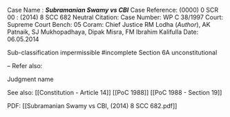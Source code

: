 Case Name : ***Subramanian Swamy vs CBI***
Case Reference: (0000) 0 SCR 00 :  (2014) 8 SCC 682
Neutral Citation:
Case Number: WP C 38/1997
Court: Supreme Court
Bench: 05
Coram: Chief Justice RM Lodha (*Author*), AK Patnaik, SJ Mukhopadhaya, Dipak Misra, FM Ibrahim Kalifulla
Date: 06.05.2014

Sub-classification impermissible #incomplete 
Section 6A unconstitutional

–
Refer also:

Judgment name

See also:
[[Constitution - Article 14]]
[[PoC 1988]]
[[PoC 1988 - Section 19]]


PDF:
[[Subramanian Swamy vs CBI, (2014) 8 SCC 682.pdf]]